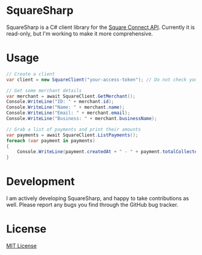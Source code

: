 # SquareSharp

SquareSharp is a C# client library for the [Square Connect API](https://docs.connect.squareup.com/). Currently it is read-only, but I'm working to make it more comprehensive.

# Usage
```csharp
// Create a client
var client = new SquareClient("your-access-token"); // Do not check your token into GitHub

// Get some merchant details
var merchant = await SquareClient.GetMerchant();
Console.WriteLine("ID: " + merchant.id);
Console.WriteLine("Name: " + merchant.name);
Console.WriteLine("Email: " + merchant.email);
Console.WriteLine("Business: " + merchant.businessName);

// Grab a list of payments and print their amounts
var payments = await SquareClient.ListPayments();
foreach (var payment in payments)
{
    Console.WriteLine(payment.createdAt + " - " + payment.totalCollectedMoney);
}
```
# Development
I am actively developing SquareSharp, and happy to take contributions as well. Please report any bugs you find through the GitHub bug tracker.

# License
[MIT License](http://troy.mit-license.org/)
